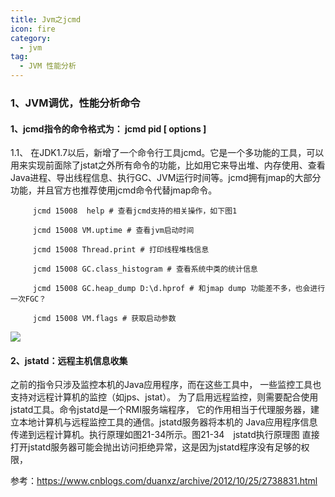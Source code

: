 ```yaml
---
title: Jvm之jcmd
icon: fire
category:
  - jvm
tag:
  - JVM 性能分析
---
```


### 1、JVM调优，性能分析命令
#### 1、jcmd指令的命令格式为： jcmd pid [ options ]

1.1、 在JDK1.7以后，新增了一个命令行工具jcmd。它是一个多功能的工具，可以用来实现前面除了jstat之外所有命令的功能，比如用它来导出堆、内存使用、查看Java进程、导出线程信息、执行GC、JVM运行时间等。jcmd拥有jmap的大部分功能，并且官方也推荐使用jcmd命令代替jmap命令。
```shell
     jcmd 15008  help # 查看jcmd支持的相关操作，如下图1
     
     jcmd 15008 VM.uptime # 查看jvm启动时间
     
     jcmd 15008 Thread.print # 打印线程堆栈信息
     
     jcmd 15008 GC.class_histogram # 查看系统中类的统计信息
     
     jcmd 15008 GC.heap_dump D:\d.hprof # 和jmap dump 功能差不多，也会进行一次FGC？
     
     jcmd 15008 VM.flags # 获取启动参数
```

![](https://wqknowledge.oss-cn-shenzhen.aliyuncs.com/jvm/jcmdhelp.png)

#### 2、jstatd：远程主机信息收集
之前的指令只涉及监控本机的Java应用程序，而在这些工具中，
一些监控工具也支持对远程计算机的监控（如jps、jstat）。
为了启用远程监控，则需要配合使用jstatd工具。命令jstatd是一个RMI服务端程序，
它的作用相当于代理服务器，建立本地计算机与远程监控工具的通信。jstatd服务器将本机的
Java应用程序信息传递到远程计算机。执行原理如图21-34所示。图21-34　jstatd执行原理图
直接打开jstatd服务器可能会抛出访问拒绝异常，这是因为jstatd程序没有足够的权限，

参考：https://www.cnblogs.com/duanxz/archive/2012/10/25/2738831.html


